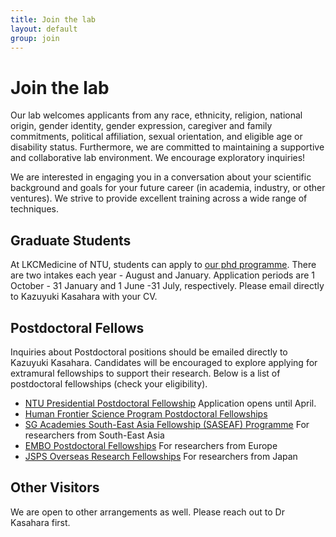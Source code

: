 ```yaml
---
title: Join the lab
layout: default
group: join
---
```


# Join the lab
Our lab welcomes applicants from any race, ethnicity, religion, national origin, gender identity, gender expression, caregiver and family commitments, political affiliation, sexual orientation, and eligible age or disability status. Furthermore, we are committed to maintaining a supportive and collaborative lab environment. We encourage exploratory inquiries!

We are interested in engaging you in a conversation about your scientific background and goals for your future career (in academia, industry, or other ventures). We strive to provide excellent training across a wide range of techniques.
<br/>

## Graduate Students

At LKCMedicine of NTU, students can apply to [our phd programme](https://www.ntu.edu.sg/education/graduate-programme/lkcmedicine-phd-by-research-programme).  There are two intakes each year -  August and January. Application periods are 1 October - 31 January and 1 June -31 July, respectively. Please email directly to Kazuyuki Kasahara with your CV.  


## Postdoctoral Fellows

Inquiries about Postdoctoral positions should be emailed directly to Kazuyuki Kasahara. Candidates will be encouraged to explore applying for extramural fellowships to support their research. Below is a list of postdoctoral fellowships (check your eligibility).

- [NTU Presidential Postdoctoral Fellowship](https://www.ntu.edu.sg/research/research-careers/presidential-postdoctoral-fellowship-(ppf)) Application opens until April.
- [Human Frontier Science Program Postdoctoral Fellowships](https://www.hfsp.org/funding/hfsp-funding/postdoctoral-fellowships)
- [SG Academies South-East Asia Fellowship (SASEAF) Programme](https://snas.org.sg/aseanfellowship) For researchers from South-East Asia
- [EMBO Postdoctoral Fellowships](https://www.embo.org/funding/fellowships-grants-and-career-support/postdoctoral-fellowships/) For researchers from Europe
- [JSPS Overseas Research Fellowships](https://www.jsps.go.jp/english/e-ab/index.html) For researchers from Japan

## Other Visitors

We are open to other arrangements as well. Please reach out to Dr Kasahara first.
